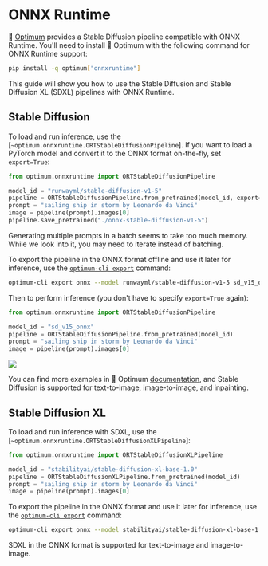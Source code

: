 <!--Copyright 2024 The HuggingFace Team. All rights reserved.

Licensed under the Apache License, Version 2.0 (the "License"); you may not use this file except in compliance with
the License. You may obtain a copy of the License at

http://www.apache.org/licenses/LICENSE-2.0

Unless required by applicable law or agreed to in writing, software distributed under the License is distributed on
an "AS IS" BASIS, WITHOUT WARRANTIES OR CONDITIONS OF ANY KIND, either express or implied. See the License for the
specific language governing permissions and limitations under the License.
-->

# ONNX Runtime

🤗 [Optimum](https://github.com/huggingface/optimum) provides a Stable Diffusion pipeline compatible with ONNX Runtime. You'll need to install 🤗 Optimum with the following command for ONNX Runtime support:

```bash
pip install -q optimum["onnxruntime"]
```

This guide will show you how to use the Stable Diffusion and Stable Diffusion XL (SDXL) pipelines with ONNX Runtime.

## Stable Diffusion

To load and run inference, use the [`~optimum.onnxruntime.ORTStableDiffusionPipeline`]. If you want to load a PyTorch model and convert it to the ONNX format on-the-fly, set `export=True`:

```python
from optimum.onnxruntime import ORTStableDiffusionPipeline

model_id = "runwayml/stable-diffusion-v1-5"
pipeline = ORTStableDiffusionPipeline.from_pretrained(model_id, export=True)
prompt = "sailing ship in storm by Leonardo da Vinci"
image = pipeline(prompt).images[0]
pipeline.save_pretrained("./onnx-stable-diffusion-v1-5")
```

<Tip warning={true}>

Generating multiple prompts in a batch seems to take too much memory. While we look into it, you may need to iterate instead of batching.

</Tip>

To export the pipeline in the ONNX format offline and use it later for inference,
use the [`optimum-cli export`](https://huggingface.co/docs/optimum/main/en/exporters/onnx/usage_guides/export_a_model#exporting-a-model-to-onnx-using-the-cli) command:

```bash
optimum-cli export onnx --model runwayml/stable-diffusion-v1-5 sd_v15_onnx/
```

Then to perform inference (you don't have to specify `export=True` again):

```python
from optimum.onnxruntime import ORTStableDiffusionPipeline

model_id = "sd_v15_onnx"
pipeline = ORTStableDiffusionPipeline.from_pretrained(model_id)
prompt = "sailing ship in storm by Leonardo da Vinci"
image = pipeline(prompt).images[0]
```

<div class="flex justify-center">
    <img src="https://huggingface.co/datasets/optimum/documentation-images/resolve/main/onnxruntime/stable_diffusion_v1_5_ort_sail_boat.png">
</div>

You can find more examples in 🤗 Optimum [documentation](https://huggingface.co/docs/optimum/), and Stable Diffusion is supported for text-to-image, image-to-image, and inpainting.

## Stable Diffusion XL

To load and run inference with SDXL, use the [`~optimum.onnxruntime.ORTStableDiffusionXLPipeline`]:

```python
from optimum.onnxruntime import ORTStableDiffusionXLPipeline

model_id = "stabilityai/stable-diffusion-xl-base-1.0"
pipeline = ORTStableDiffusionXLPipeline.from_pretrained(model_id)
prompt = "sailing ship in storm by Leonardo da Vinci"
image = pipeline(prompt).images[0]
```

To export the pipeline in the ONNX format and use it later for inference, use the [`optimum-cli export`](https://huggingface.co/docs/optimum/main/en/exporters/onnx/usage_guides/export_a_model#exporting-a-model-to-onnx-using-the-cli) command:

```bash
optimum-cli export onnx --model stabilityai/stable-diffusion-xl-base-1.0 --task stable-diffusion-xl sd_xl_onnx/
```

SDXL in the ONNX format is supported for text-to-image and image-to-image.
